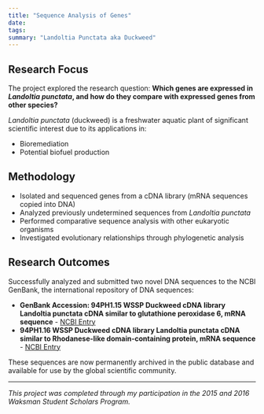 ```yaml
---
title: "Sequence Analysis of Genes"
date: 
tags: 
summary: "Landoltia Punctata aka Duckweed"
---
```


## Research Focus

The project explored the research question: **Which genes are expressed in *Landoltia punctata*, and how do they compare with expressed genes from other species?**

*Landoltia punctata* (duckweed) is a freshwater aquatic plant of significant scientific interest due to its applications in:
- Bioremediation 
- Potential biofuel production

## Methodology

- Isolated and sequenced genes from a cDNA library (mRNA sequences copied into DNA)
- Analyzed previously undetermined sequences from *Landoltia punctata*
- Performed comparative sequence analysis with other eukaryotic organisms
- Investigated evolutionary relationships through phylogenetic analysis

## Research Outcomes

Successfully analyzed and submitted two novel DNA sequences to the NCBI GenBank, the international repository of DNA sequences:

- **GenBank Accession: 94PH1.15 WSSP Duckweed cDNA library Landoltia punctata cDNA similar to glutathione peroxidase 6, mRNA sequence** - [NCBI Entry](https://www.ncbi.nlm.nih.gov/nuccore/JZ971611.1)
- **94PH1.16 WSSP Duckweed cDNA library Landoltia punctata cDNA similar to Rhodanese-like domain-containing protein, mRNA sequence** - [NCBI Entry](https://www.ncbi.nlm.nih.gov/nuccore/JZ971610.1)

These sequences are now permanently archived in the public database and available for use by the global scientific community.

---

*This project was completed through my participation in the 2015 and 2016 Waksman Student Scholars Program.*